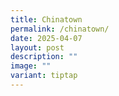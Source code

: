 ```yaml
---
title: Chinatown
permalink: /chinatown/
date: 2025-04-07
layout: post
description: ""
image: ""
variant: tiptap
---
```


